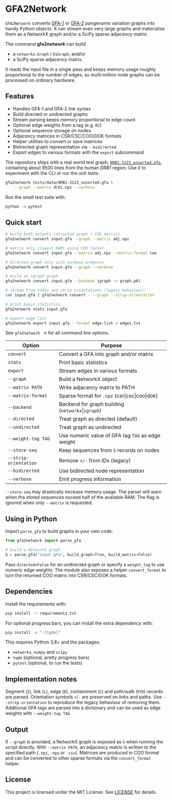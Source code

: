 # GFA2Network

`GFA2Network` converts [GFA-1](https://github.com/GFA-spec/GFA-spec) or
[GFA-2](https://github.com/GFA-spec/GFA-spec/blob/master/GFA2.md) pangenome
variation graphs into handy Python objects.  It can stream even very large
graphs and materialise them as a NetworkX graph and/or a SciPy sparse adjacency
matrix.

The command **gfa2network** can build

- a `networkx.Graph` / `DiGraph`, and/or
- a SciPy sparse adjacency matrix.

It reads the input file in a single pass and keeps memory usage roughly
proportional to the number of edges, so multi‑million node graphs can be
processed on ordinary hardware.

## Features

- Handles GFA‑1 and GFA‑2 link syntax
- Build directed or undirected graphs
- Stream parsing keeps memory proportional to edge count
- Optional edge weights from a tag (e.g. `RC`)
- Optional sequence storage on nodes
- Adjacency matrices in CSR/CSC/COO/DOK formats
- Helper utilities to convert or save matrices
- Bidirected graph representation via `--bidirected`
- Export edges to various formats with the `export` subcommand

The repository ships with a real world test graph,
[`DRB1-3123_unsorted.gfa`](tests/data/DRB1-3123_unsorted.gfa), containing about
9500 lines from the human *DRB1* region.  Use it to experiment with the CLI
or run the unit tests:

```bash
gfa2network tests/data/DRB1-3123_unsorted.gfa \
    --graph --matrix drb1.npz --verbose
```

Run the small test suite with:

```bash
python -m pytest
```


## Quick start

```bash
# build both outputs (directed graph + CSR matrix)
gfa2network convert input.gfa --graph --matrix adj.npz

# matrix only (lowest RAM) using COO format
gfa2network convert input.gfa --matrix adj.npz --matrix-format coo

# directed graph only with verbose progress
gfa2network convert input.gfa --graph --verbose

# build an igraph graph
gfa2network convert input.gfa --backend igraph -o graph.pkl

# stream from stdin and strip orientations (legacy behaviour)
cat input.gfa | gfa2network convert - --graph --strip-orientation

# print basic statistics
gfa2network stats input.gfa

# export edge list
gfa2network export input.gfa --format edge-list > edges.txt
```


See `gfa2network -h` for all command line options.

| Option             | Purpose |
| ------------------ | ------- |
| `convert`          | Convert a GFA into graph and/or matrix |
| `stats`            | Print basic statistics |
| `export`           | Stream edges in various formats |
| `--graph`          | Build a NetworkX object |
| `--matrix PATH`    | Write adjacency matrix to PATH |
| `--matrix-format`  | Sparse format for `.npz` (csr\|csc\|coo\|dok) |
| `--backend`        | Backend for graph building (`networkx`\|`igraph`) |
| `--directed`       | Treat graph as directed (default) |
| `--undirected`     | Treat graph as undirected |
| `--weight-tag TAG` | Use numeric value of GFA tag `TAG` as edge weight |
| `--store-seq`      | Keep sequences from `S` records on nodes |
| `--strip-orientation` | Remove `+/-` from IDs (legacy) |
| `--bidirected`     | Use bidirected node representation |
| `--verbose`        | Emit progress information |

`--store-seq` may drastically increase memory usage. The parser will warn when the
stored sequences exceed half of the available RAM. The flag is ignored when only
`--matrix` is requested.

## Using in Python

Import `parse_gfa` to build graphs in your own code:

```python
from gfa2network import parse_gfa

# build a NetworkX graph
G = parse_gfa("input.gfa", build_graph=True, build_matrix=False)
```

Pass `directed=False` for an undirected graph or specify a `weight_tag`
to use numeric edge weights.  The module also exposes a helper
`convert_format` to turn the returned COO matrix into CSR/CSC/DOK formats.

## Dependencies

Install the requirements with:

```bash
pip install -r requirements.txt
```

For optional progress bars, you can install the extra dependency with:

```bash
pip install -e ".[tqdm]"
```

This requires Python 3.8+ and the packages:
- `networkx`, `numpy` and `scipy`
- `tqdm` (optional, pretty progress bars)
- `pytest` (optional, to run the tests)

## Implementation notes

Segment (`S`), link (`L`), edge (`E`), containment (`C`) and path/walk (`P`/`O`)
records are parsed. Orientation symbols `+`/`-` are preserved on links and
paths. Use `--strip-orientation` to reproduce the legacy behaviour of removing
them. Additional GFA tags are parsed into a dictionary and can be used as edge
weights with `--weight-tag TAG`.

## Output

If `--graph` is provided, a NetworkX graph is exposed as `G` when running the
script directly. With `--matrix PATH`, an adjacency matrix is written to the
specified path (`.npz`, `.npy` or `.csv`).  Matrices are produced in COO format
and can be converted to other sparse formats via the `convert_format` helper.

## License

This project is licensed under the MIT License. See [LICENSE](LICENSE) for
details.
